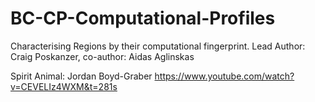 # BC-CP-Computational-Profiles
 Characterising Regions by their computational fingerprint. Lead Author: Craig Poskanzer, co-author: Aidas Aglinskas


Spirit Animal: Jordan Boyd-Graber https://www.youtube.com/watch?v=CEVELIz4WXM&t=281s


